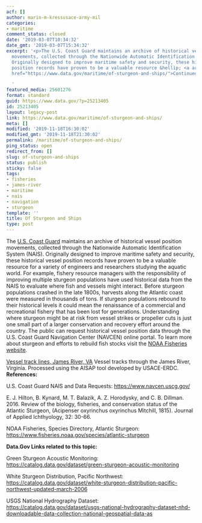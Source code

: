 ```yaml
---
acf: []
author: marin-m-kressusace-army-mil
categories:
- maritime
comment_status: closed
date: '2019-03-07T10:34:32'
date_gmt: '2019-03-07T15:34:32'
excerpt: '<p>The U.S. Coast Guard maintains an archive of historical vessel position
  movements, collected through the Nationwide Automatic Identification System (NAIS).
  Originally designed to improve maritime safety and security, these historical vessel
  position records have proven to be a valuable resource &hellip; <a aria-describedby="post-title-25213405"
  href="https://www.data.gov/maritime/of-sturgeon-and-ships/">Continued</a></p>

  '
featured_media: 25601276
format: standard
guid: https://www.data.gov/?p=25213405
id: 25213405
layout: legacy-post
link: https://www.data.gov/maritime/of-sturgeon-and-ships/
meta: []
modified: '2019-11-18T16:30:02'
modified_gmt: '2019-11-18T21:30:02'
permalink: /maritime/of-sturgeon-and-ships/
ping_status: open
redirect_from: []
slug: of-sturgeon-and-ships
status: publish
sticky: false
tags:
- fisheries
- james-river
- maritime
- nais
- navigation
- sturgeon
template: ''
title: Of Sturgeon and Ships
type: post
---
```

The [U.S. Coast Guard](https://www.navcen.uscg.gov/) maintains an archive of historical vessel position movements, collected through the Nationwide Automatic Identification System (NAIS). Originally designed to improve maritime safety and security, these historical vessel position records have proven to be a valuable resource for a variety of engineers and researchers studying the aquatic world. For example, fishery resource managers with the responsibility of improving multiple sturgeon populations have used historical data from the NAIS to evaluate where fish and vessels might interact. Before sturgeon populations crashed in the late 1800s, harvests along the Atlantic coast were measured in thousands of tons. If sturgeon populations rebound to their historical levels it could mean the renaissance of a commercial and recreational fishery that has been lost for generations. Understanding where sturgeon might be at risk from vessel strikes or propeller cuts is just one small part of a larger conservation and recovery effort around the country. The public can request historical vessel position data through the U.S. Coast Guard Navigation Center (NAVCEN) online portal. To learn more about sturgeon and efforts to rebuild fish stocks visit the [NOAA Fisheries website](https://www.fisheries.noaa.gov/species/atlantic-sturgeon).


[Vessel track lines, James River, VA](https://www.data.gov/research/of-sturgeon-and-ships/attachment/james-river-example-vessel-tracks/) Vessel tracks through the James River, Virginia. Processed using the AISAP tool developed by USACE-ERDC.
**References:**


U.S. Coast Guard NAIS and Data Requests: https://www.navcen.uscg.gov/  

E. J. Hilton, B. Kynard, M. T. Balazik, A. Z. Horodysky, and C. B. Dillman. 2016. Review of the biology, fisheries, and conservation status of the Atlantic Sturgeon, (Acipenser oxyrinchus oxyrinchus Mitchill, 1815). Journal of Applied Ichthyology, 32: 30-66.


NOAA Fisheries, Species Directory, Atlantic Sturgeon: https://www.fisheries.noaa.gov/species/atlantic-sturgeon


**Data.Gov Links related to this topic:**


Green Sturgeon Acoustic Monitoring: https://catalog.data.gov/dataset/green-sturgeon-acoustic-monitoring


White Sturgeon Distribution, Pacific Northwest: https://catalog.data.gov/dataset/white-sturgeon-distribution-pacific-northwest-updated-march-2006


USGS National Hydrography Dataset: https://catalog.data.gov/dataset/usgs-national-hydrography-dataset-nhd-downloadable-data-collection-national-geospatial-data-as


